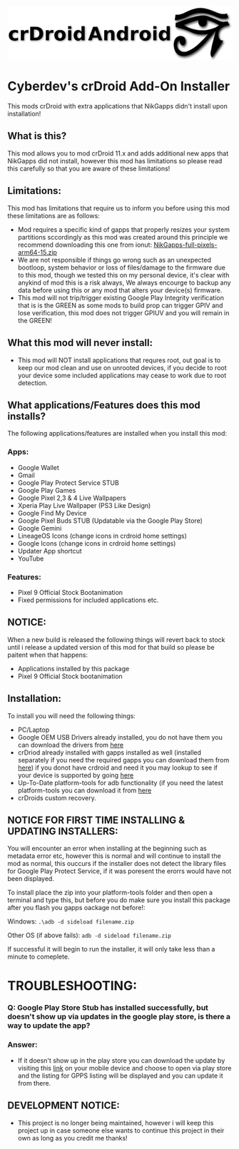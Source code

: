 ![crdroid](images/crdroid.png)
# Cyberdev's crDroid Add-On Installer
This mods crDroid with extra applications that NikGapps didn't install upon installation!

## What is this?
This mod allows you to mod crDroid 11.x and adds additional new apps that NikGapps did not install, however this mod has limitations so please read this carefully so that you are aware of these limitations!

## Limitations:
This mod has limitations that require us to inform  you before using this mod these limitations are as follows:

- Mod requires a specific kind of gapps that properly resizes your system partitions sccordingly as this mod was created around this principle we recommend downloading this one from ionut: [NikGapps-full-pixels-arm64-15.zip](https://sourceforge.net/projects/nikgapps/files/Elite-Releases/ionut/Android-15/)
- We are not responsible if things go wrong such as an unexpected bootloop, system behavior or loss of files/damage to the firmware due to this mod, though we tested this on my personal device, it's clear with anykind of mod this is a risk always, We always encourge to backup any data before using this or any mod that alters your device(s) firmware.
- This mod will not trip/trigger existing Google Play Integrity verification that is is the GREEN as some mods to build prop can trigger GPIV and lose verification, this mod does not trigger GPIUV and you will remain in the GREEN!

## What this mod will never install:
- This mod will NOT install applications that requres root, out goal is to keep our mod clean and use on unrooted devices, if you decide to root your device some included applications may cease to work due to root detection.

## What applications/Features does this mod installs?
The following applications/features are installed when you install this mod:

### Apps:
- Google Wallet
- Gmail
- Google Play Protect Service STUB
- Google Play Games
- Google Pixel 2,3 & 4 Live Wallpapers
- Xperia Play Live Wallpaper (PS3 Like Design)
- Google Find My Device
- Google Pixel Buds STUB (Updatable via the Google Play Store)
- Google Gemini
- LineageOS Icons (change icons in crdroid home settings)
- Google Icons (change icons in crdroid home settings)
- Updater App shortcut
- YouTube

### Features:
- Pixel 9 Official Stock Bootanimation
- Fixed permissions for included applications etc.

## NOTICE:
When a new build is released the following things will revert back to stock until i release a updated version of this mod for that build so please be paitent when that happens:
- Applications installed by this package
- Pixel 9 Official Stock bootanimation

## Installation:
To install you will need the following things:

- PC/Laptop
- Google OEM USB Drivers already installed, you do not have them you can download the drivers from [here](https://developer.android.com/studio/run/win-usb)
- crDriod already installed with gapps installed as well (installed separately if you need the required gapps you can download them from [here](https://nikgapps.com/ionutgherman)) if you donot have crdroid and need it you may lookup to see if your device is supported by going [here](https://crdroid.net/)
- Up-To-Date platform-tools for adb functionality (if you need the latest platform-tools you can download it from [here](https://technastic.com/android-sdk-platform-tools-download/)
- crDroids custom recovery.

## NOTICE FOR FIRST TIME INSTALLING & UPDATING INSTALLERS:
You will encounter an error when installing at the beginning such as metadata error etc, however this is normal and will continue to install the mod as normal, this ouccurs if the installer does not detect the library files for Google Play Protect Service, if it was poresent the erorrs would have not been displayed.

To install place the zip into your platform-tools folder and then open a terminal and type this, but before you do make sure you install this package after you flash you gapps oackage not before!:

Windows: `.\adb -d sideload filename.zip`

Other OS (if above fails): `adb -d sideload filename.zip`

If successful it will begin to run the installer, it will only take less than a minute to comeplete.

# TROUBLESHOOTING:

### Q: Google Play Store Stub has installed successfully, but doesn't show up via updates in the google play store, is there a way to update the app?

### Answer:
- If it doesn't show up in the play store you can download the update by visiting this [link](https://play.google.com/store/apps/details?id=com.google.android.odad) on your mobile device and choose to open via play store and the listing for GPPS listing will be displayed and you can update it from there.

## DEVELOPMENT NOTICE:
- This project is no longer being maintained, however i will keep this project up in case someone else wants to continue this project in their own as long as you credit me thanks!
